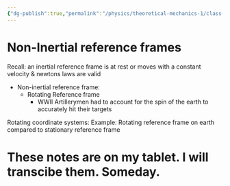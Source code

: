 ```yaml
---
{"dg-publish":true,"permalink":"/physics/theoretical-mechanics-1/class-notes/2024-03-01-non-inertial-reference-frames/"}
---
```


# Non-Inertial reference frames 

Recall: an inertial reference frame is at rest or moves with a constant velocity & newtons laws are valid 

- Non-inertial reference frame:
	- Rotating Reference frame
		- WWII Artillerymen had to account for the spin of the earth to accurately hit their targets

Rotating coordinate systems: 
Example: Rotating reference frame on earth compared to stationary reference frame 



# These notes are on my tablet. I will transcibe them. Someday.



